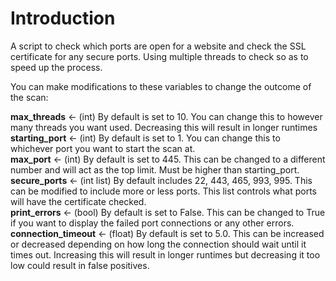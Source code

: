 # Introduction
A script to check which ports are open for a website and check the SSL certificate for any secure ports. Using multiple threads to check so as to speed up the process.
  
  
You can make modifications to these variables to change the outcome of the scan:  

**max_threads** <- (int) By default is set to 10. You can change this to however many threads you want used. Decreasing this will result in longer runtimes  
**starting_port** <- (int) By default is set to 1. You can change this to whichever port you want to start the scan at.  
**max_port** <- (int) By default is set to 445. This can be changed to a different number and will act as the top limit. Must be higher than starting_port.  
**secure_ports** <- (int list) By default includes 22, 443, 465, 993, 995. This can be modified to include more or less ports. This list controls what ports will have the certificate checked.  
**print_errors** <- (bool) By default is set to False. This can be changed to True if you want to display the failed port connections or any other errors.  
**connection_timeout** <- (float) By default is set to 5.0. This can be increased or decreased depending on how long the connection should wait until it times out. Increasing this will result in longer runtimes but decreasing it too low could result in false positives.

